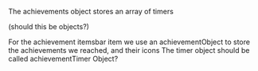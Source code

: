 The achievements object stores an array of timers

(should this be objects?)

For the achievement itemsbar item we use an achievementObject to store the achievements we reached, and their icons
The timer object should be called achievementTimer Object? 

